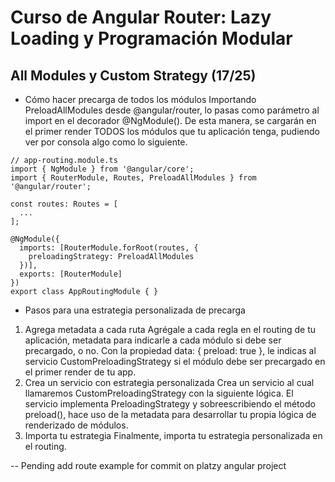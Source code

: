 # Curso de Angular Router: Lazy Loading y Programación Modular

## All Modules y Custom Strategy (17/25)
- Cómo hacer precarga de todos los módulos
    Importando PreloadAllModules desde @angular/router, lo pasas como parámetro al import en el decorador @NgModule(). De esta manera, se cargarán en el primer render TODOS los módulos que tu aplicación tenga, pudiendo ver por consola algo como lo siguiente.

```
// app-routing.module.ts
import { NgModule } from '@angular/core';
import { RouterModule, Routes, PreloadAllModules } from '@angular/router';

const routes: Routes = [
  ...
];

@NgModule({
  imports: [RouterModule.forRoot(routes, {
    preloadingStrategy: PreloadAllModules
  })],
  exports: [RouterModule]
})
export class AppRoutingModule { }
```

- Pasos para una estrategia personalizada de precarga
1. Agrega metadata a cada ruta
Agrégale a cada regla en el routing de tu aplicación, metadata para indicarle a cada módulo si debe ser precargado, o no.
Con la propiedad data: { preload: true }, le indicas al servicio CustomPreloadingStrategy si el módulo debe ser precargado en el primer render de tu app.
2. Crea un servicio con estrategia personalizada
Crea un servicio al cual llamaremos CustomPreloadingStrategy con la siguiente lógica.
El servicio implementa PreloadingStrategy y sobreescribiendo el método preload(), hace uso de la metadata para desarrollar tu propia lógica de renderizado de módulos.
3. Importa tu estrategia
Finalmente, importa tu estrategia personalizada en el routing.

-- Pending add route example for commit on platzy angular project